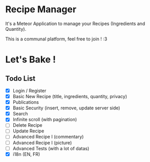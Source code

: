 # Recipe Manager

It's a Meteor Application to manage your Recipes (Ingredients and Quantity).

This is a communal platform, feel free to join !  :3  

# Let's Bake !

## Todo List

- [X] Login / Register
- [X] Basic New Recipe (title, ingredients, quantity, privacy)
- [X] Publications
- [X] Basic Security (insert, remove, update server side)
- [X] Search
- [X] Infinite scroll (with pagination)
- [ ] Delete Recipe
- [ ] Update Recipe
- [ ] Advanced Recipe I (commentary)
- [ ] Advanced Recipe I (picture)
- [ ] Advanced Tests (with a lot of datas)
- [x] i18n (EN, FR)
